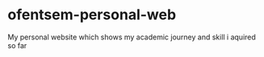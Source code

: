 # ofentsem-personal-web
My personal website which shows my academic journey and skill i aquired so far
